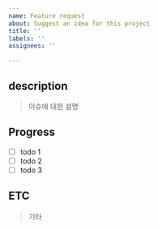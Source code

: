 ```yaml
---
name: Feature request
about: Suggest an idea for this project
title: ''
labels: ''
assignees: ''

---
```


## description
> 이슈에 대한 설명

## Progress
- [ ] todo 1
- [ ] todo 2
- [ ] todo 3

## ETC
> 기타
